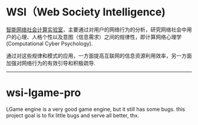 # WSI（Web Society Intelligence) #
[智能网络社会计算实验室](http://wsi.gucas.ac.cn)，主要通过对用户的网络行为的分析，研究网络社会中用户的心理、人格个性以及意图（信息需求）之间的规律性，即计算网络心理学(Computational Cyber Psychology).

通过对这些规律和模式的应用，一方面提高互联网的信息资源利用效率，另一方面加强对网络行为的有效引导和积极疏导.


---

# wsi-lgame-pro #

LGame engine is a very good game engine, but it still has some bugs. this project goal is to fix little bugs and serve all better, thx.